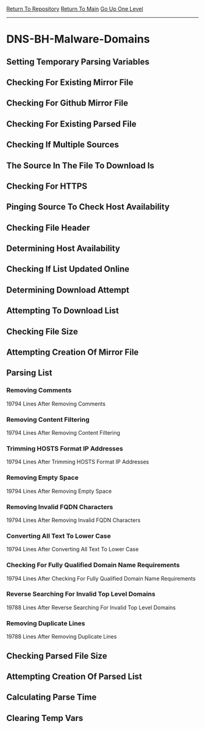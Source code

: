[Return To Repository](https://github.com/deathbybandaid/piholeparser/)
[Return To Main](https://github.com/deathbybandaid/piholeparser/blob/master/RecentRunLogs/Mainlog.md)
[Go Up One Level](https://github.com/deathbybandaid/piholeparser/blob/master/RecentRunLogs/TopLevelScripts/30-Processing-Blacklists.md)
____________________________________
# DNS-BH-Malware-Domains
## Setting Temporary Parsing Variables
## Checking For Existing Mirror File
## Checking For Github Mirror File
## Checking For Existing Parsed File
## Checking If Multiple Sources
## The Source In The File To Download Is
## Checking For HTTPS
## Pinging Source To Check Host Availability
## Checking File Header
## Determining Host Availability
## Checking If List Updated Online
## Determining Download Attempt
## Attempting To Download List
## Checking File Size
## Attempting Creation Of Mirror File
## Parsing List
### Removing Comments
19794 Lines After Removing Comments
### Removing Content Filtering
19794 Lines After Removing Content Filtering
### Trimming HOSTS Format IP Addresses
19794 Lines After Trimming HOSTS Format IP Addresses
### Removing Empty Space
19794 Lines After Removing Empty Space
### Removing Invalid FQDN Characters
19794 Lines After Removing Invalid FQDN Characters
### Converting All Text To Lower Case
19794 Lines After Converting All Text To Lower Case
### Checking For Fully Qualified Domain Name Requirements
19794 Lines After Checking For Fully Qualified Domain Name Requirements
### Reverse Searching For Invalid Top Level Domains
19788 Lines After Reverse Searching For Invalid Top Level Domains
### Removing Duplicate Lines
19788 Lines After Removing Duplicate Lines
## Checking Parsed File Size
## Attempting Creation Of Parsed List
## Calculating Parse Time
## Clearing Temp Vars
